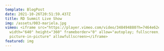 ```yaml
---
template: BlogPost
date: 2021-10-26T20:51:59.437Z
title: RD Summit Live Show
img: /assets/003-mariela.jpg
vimeo: <iframe src="https://player.vimeo.com/video/348494880?h=7464e62ee8"
  width="640" height="360" frameborder="0" allow="autoplay; fullscreen;
  picture-in-picture" allowfullscreen></iframe>
featured: img
---
```

